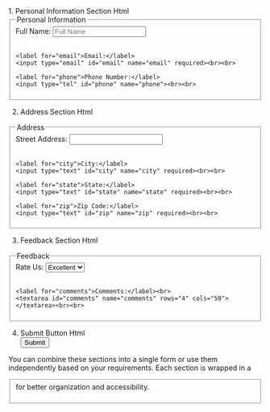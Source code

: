 <!DOCTYPE html>
<meta charset="UTF-8">
1. Personal Information Section
Html<form>
  <fieldset>
    <legend>Personal Information</legend>
    <label for="name">Full Name:</label>
    <input type="text" id="name" name="name" required placeholder="Full Name"><br><br>

    <label for="email">Email:</label>
    <input type="email" id="email" name="email" required><br><br>

    <label for="phone">Phone Number:</label>
    <input type="tel" id="phone" name="phone"><br><br>
  </fieldset>
</form>


2. Address Section
Html<form>
  <fieldset>
    <legend>Address</legend>
    <label for="street">Street Address:</label>
    <input type="text" id="street" name="street" required><br><br>

    <label for="city">City:</label>
    <input type="text" id="city" name="city" required><br><br>

    <label for="state">State:</label>
    <input type="text" id="state" name="state" required><br><br>

    <label for="zip">Zip Code:</label>
    <input type="text" id="zip" name="zip" required><br><br>
  </fieldset>
</form>


3. Feedback Section
Html<form>
  <fieldset>
    <legend>Feedback</legend>
    <label for="rating">Rate Us:</label>
    <select id="rating" name="rating">
      <option value="excellent">Excellent</option>
      <option value="good">Good</option>
      <option value="average">Average</option>
      <option value="poor">Poor</option>
    </select><br><br>

    <label for="comments">Comments:</label><br>
    <textarea id="comments" name="comments" rows="4" cols="50"></textarea><br><br>
  </fieldset>
</form>


4. Submit Button
Html<form>
  <button type="submit">Submit</button>
</form>


You can combine these sections into a single form or use them independently based on your requirements. Each section is wrapped in a <fieldset> for better organization and accessibility.
